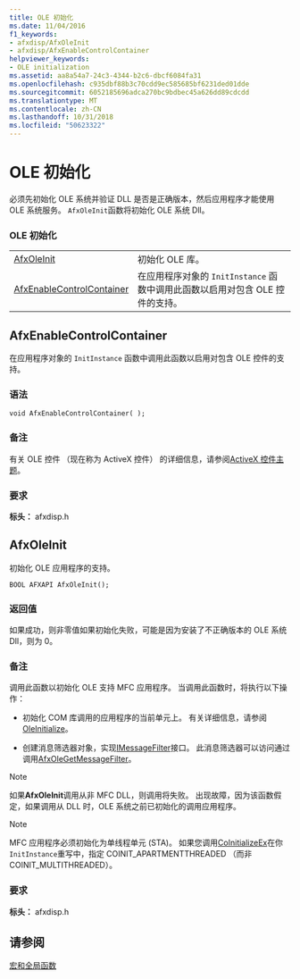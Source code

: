 ```yaml
---
title: OLE 初始化
ms.date: 11/04/2016
f1_keywords:
- afxdisp/AfxOleInit
- afxdisp/AfxEnableControlContainer
helpviewer_keywords:
- OLE initialization
ms.assetid: aa8a54a7-24c3-4344-b2c6-dbcf6084fa31
ms.openlocfilehash: c935dbf88b3c70cdd9ec585685bf6231ded01dde
ms.sourcegitcommit: 6052185696adca270bc9bdbec45a626dd89cdcdd
ms.translationtype: MT
ms.contentlocale: zh-CN
ms.lasthandoff: 10/31/2018
ms.locfileid: "50623322"
---
```

# <a name="ole-initialization"></a>OLE 初始化

必须先初始化 OLE 系统并验证 DLL 是否是正确版本，然后应用程序才能使用 OLE 系统服务。 `AfxOleInit`函数将初始化 OLE 系统 Dll。

### <a name="ole-initialization"></a>OLE 初始化

|||
|-|-|
|[AfxOleInit](#afxoleinit)|初始化 OLE 库。|
|[AfxEnableControlContainer](#afxenablecontrolcontainer)|在应用程序对象的 `InitInstance` 函数中调用此函数以启用对包含 OLE 控件的支持。|

## <a name="afxenablecontrolcontainer"></a> AfxEnableControlContainer

在应用程序对象的 `InitInstance` 函数中调用此函数以启用对包含 OLE 控件的支持。

### <a name="syntax"></a>语法

```
void AfxEnableControlContainer( );
```

### <a name="remarks"></a>备注

有关 OLE 控件 （现在称为 ActiveX 控件） 的详细信息，请参阅[ActiveX 控件主题](../mfc-activex-controls.md)。

### <a name="requirements"></a>要求

**标头：** afxdisp.h

##  <a name="afxoleinit"></a>  AfxOleInit

初始化 OLE 应用程序的支持。

```
BOOL AFXAPI AfxOleInit();
```

### <a name="return-value"></a>返回值

如果成功，则非零值如果初始化失败，可能是因为安装了不正确版本的 OLE 系统 Dll，则为 0。

### <a name="remarks"></a>备注

调用此函数以初始化 OLE 支持 MFC 应用程序。 当调用此函数时，将执行以下操作：

- 初始化 COM 库调用的应用程序的当前单元上。 有关详细信息，请参阅[OleInitialize](/windows/desktop/api/ole2/nf-ole2-oleinitialize)。

- 创建消息筛选器对象，实现[IMessageFilter](/windows/desktop/api/objidl/nn-objidl-imessagefilter)接口。 此消息筛选器可以访问通过调用[AfxOleGetMessageFilter](application-control.md#afxolegetmessagefilter)。

> [!NOTE]
>  如果**AfxOleInit**调用从非 MFC DLL，则调用将失败。 出现故障，因为该函数假定，如果调用从 DLL 时，OLE 系统之前已初始化的调用应用程序。

> [!NOTE]
>  MFC 应用程序必须初始化为单线程单元 (STA)。 如果您调用[CoInitializeEx](/windows/desktop/api/combaseapi/nf-combaseapi-coinitializeex)在你`InitInstance`重写中，指定 COINIT_APARTMENTTHREADED （而非 COINIT_MULTITHREADED）。

### <a name="requirements"></a>要求

**标头：** afxdisp.h

## <a name="see-also"></a>请参阅

[宏和全局函数](../../mfc/reference/mfc-macros-and-globals.md)
